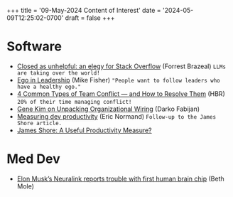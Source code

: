 +++
title = '09-May-2024 Content of Interest'
date = '2024-05-09T12:25:02-0700'
draft = false
+++


# Software

-   [Closed as unhelpful: an elegy for Stack Overflow](https://newsletter.goodtechthings.com/p/closed-as-unhelpful-an-elegy-for) (Forrest Brazeal)
    `LLMs are taking over the world!`
-   [Ego in Leadership](https://mikefisher.substack.com/p/ego-in-leadership) (Mike Fisher)
    `"People want to follow leaders who have a healthy ego."`
-   [4 Common Types of Team Conflict — and How to Resolve Them](https://hbr.org/2024/05/4-common-types-of-team-conflict-and-how-to-resolve-them) (HBR) `20% of their time managing conflict!`
-   [Gene Kim on Unpacking Organizational Wiring](https://semaphoreci.com/blog/gene-kim) (Darko Fabijan)
-   [Measuring dev productivity](https://ericnormand.substack.com/p/measuring-dev-productivity) (Eric Normand)
    `Follow-up to the James Shore article.`
-   [James Shore: A Useful Productivity Measure?](https://www.jamesshore.com/v2/blog/2024/a-useful-productivity-measure)


# Med Dev

-   [Elon Musk’s Neuralink reports trouble with first human brain chip](https://arstechnica.com/science/2024/05/elon-musks-neuralink-reports-trouble-with-first-human-brain-chip/) (Beth Mole)

